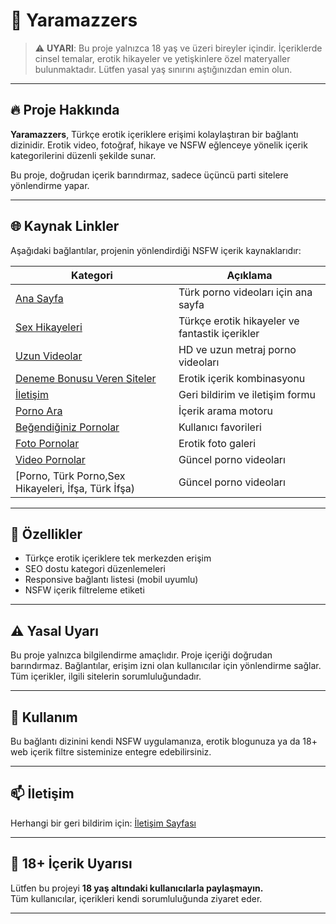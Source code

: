 # 🍑 Yaramazzers

> ⚠️ **UYARI**: Bu proje yalnızca 18 yaş ve üzeri bireyler içindir. İçeriklerde cinsel temalar, erotik hikayeler ve yetişkinlere özel materyaller bulunmaktadır. Lütfen yasal yaş sınırını aştığınızdan emin olun.

---

## 🔥 Proje Hakkında

**Yaramazzers**, Türkçe erotik içeriklere erişimi kolaylaştıran bir bağlantı dizinidir. Erotik video, fotoğraf, hikaye ve NSFW eğlenceye yönelik içerik kategorilerini düzenli şekilde sunar.  

Bu proje, doğrudan içerik barındırmaz, sadece üçüncü parti sitelere yönlendirme yapar.

---

## 🌐 Kaynak Linkler

Aşağıdaki bağlantılar, projenin yönlendirdiği NSFW içerik kaynaklarıdır:

| Kategori | Açıklama | 
|---------|----------|
| [Ana Sayfa](https://turkpornovideolari.com) | Türk porno videoları için ana sayfa | ![Ana Sayfa](https://turkpornovideolari.com/wp-content/uploads/2023/12/logo.png) |
| [Sex Hikayeleri](https://turkpornovideolari.com/sex-hikayeleri) | Türkçe erotik hikayeler ve fantastik içerikler | ![Hikaye](https://turkpornovideolari.com/wp-content/uploads/2023/12/hikaye.jpg) |
| [Uzun Videolar](https://turkpornovideolari.com/uzunvideolar) | HD ve uzun metraj porno videoları | ![Uzun Video](https://turkpornovideolari.com/wp-content/uploads/2023/12/uzunporno.jpg) |
| [Deneme Bonusu Veren Siteler](https://turkpornovideolari.com/deneme-bonusu-verenler) | Erotik içerik kombinasyonu | ![Bonus](https://turkpornovideolari.com/wp-content/uploads/2023/12/bonus.jpg) |
| [İletişim](https://turkpornovideolari.com/contact) | Geri bildirim ve iletişim formu | ![İletişim](https://turkpornovideolari.com/wp-content/uploads/2023/12/iletisim.png) |
| [Porno Ara](https://turkpornovideolari.com/porno-ara) | İçerik arama motoru | ![Ara](https://turkpornovideolari.com/wp-content/uploads/2023/12/search.jpg) |
| [Beğendiğiniz Pornolar](https://turkpornovideolari.com/begendiginiz-pornolar) | Kullanıcı favorileri | ![Favori](https://turkpornovideolari.com/wp-content/uploads/2023/12/favori.jpg) |
| [Foto Pornolar](https://turkpornovideolari.com/foto-pornolar) | Erotik foto galeri | ![Foto](https://turkpornovideolari.com/wp-content/uploads/2023/12/foto.jpg) |
| [Video Pornolar](https://turkpornovideolari.com/video-pornolar) | Güncel porno videoları | ![Video](https://turkpornovideolari.com/wp-content/uploads/2023/12/video.jpg) |
| [Porno, Türk Porno,Sex Hikayeleri, İfşa, Türk İfşa) | Güncel porno videoları | ![Video](https://turkpornovideolari.com/wp-content/uploads/2023/12/video.jpg) |
---

## 🧩 Özellikler

- Türkçe erotik içeriklere tek merkezden erişim
- SEO dostu kategori düzenlemeleri
- Responsive bağlantı listesi (mobil uyumlu)
- NSFW içerik filtreleme etiketi

---

## ⚠️ Yasal Uyarı

Bu proje yalnızca bilgilendirme amaçlıdır. Proje içeriği doğrudan barındırmaz. Bağlantılar, erişim izni olan kullanıcılar için yönlendirme sağlar. Tüm içerikler, ilgili sitelerin sorumluluğundadır.

---

## 👀 Kullanım

Bu bağlantı dizinini kendi NSFW uygulamanıza, erotik blogunuza ya da 18+ web içerik filtre sisteminize entegre edebilirsiniz.

---

## 📫 İletişim

Herhangi bir geri bildirim için: [İletişim Sayfası](https://turkpornovideolari.com/contact)

---

## 🔞 18+ İçerik Uyarısı

Lütfen bu projeyi **18 yaş altındaki kullanıcılarla paylaşmayın.**  
Tüm kullanıcılar, içerikleri kendi sorumluluğunda ziyaret eder.

---
